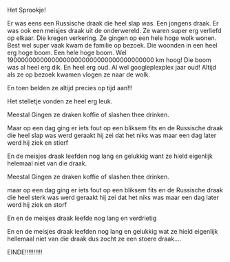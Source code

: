 Het Sprookje!

Er was eens een Russische draak die heel slap was.
Een jongens draak.
Er was ook een meisjes draak uit de onderwereld.
Ze waren super erg verliefd op elkaar.
Die kregen verkering.
Ze gingen op een hele hoge wolk wonen.
Best wel super vaak kwam de familie op bezoek.
Die woonden in een heel erg hoge boom.
Een hele hoge boom.
Wel 190000000000000000000000000000000000000 km hoog!
Die boom was al heel erg dik.
En heel erg oud.
Al wel googleplexplex jaar oud!
Altijd als ze op bezoek kwamen vlogen ze naar de wolk.

En toen belden ze altijd precies op tijd aan!!!

Het stelletje vonden ze heel erg leuk.

Meestal Gingen ze draken koffie of slashen thee drinken.

Maar op een dag ging er iets fout op een bliksem fits en de Russische draak die heel slap was werd geraakt hij zei dat het niks was maar een dag later werd hij ziek en stierf  

En de meisjes draak leefden nog lang en gelukkig want ze hield eigenlijk helemaal niet van die draak. 

Meestal Gingen ze draken koffie of slashen thee drinken.

maar op een dag ging er iets fout op een bliksem fits en de Russische draak die heel sterk was werd  geraakt hij zei dat het niks was maar een dag later werd hij ziek en storf  

En en de meisjes draak leefde nog lang en verdrietig 

En en de meisjes draak leefden nog lang en gelukkig wat ze hield eigenlijk hellemaal niet van die draak 
dus zocht ze een stoere draak....

EINDE!!!!!!!!!!
